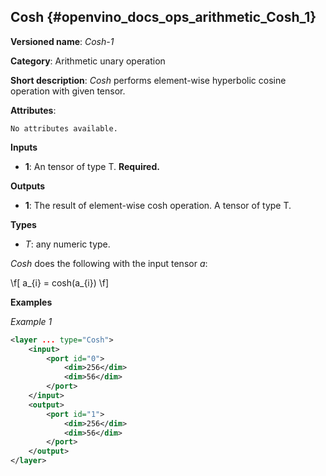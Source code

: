 ## Cosh <a name="Cosh"></a> {#openvino_docs_ops_arithmetic_Cosh_1}

**Versioned name**: *Cosh-1*

**Category**: Arithmetic unary operation 

**Short description**: *Cosh* performs element-wise hyperbolic cosine operation with given tensor.

**Attributes**:

    No attributes available.

**Inputs**

* **1**: An tensor of type T. **Required.**

**Outputs**

* **1**: The result of element-wise cosh operation. A tensor of type T.

**Types**

* *T*: any numeric type.

*Cosh* does the following with the input tensor *a*:

\f[
a_{i} = cosh(a_{i})
\f]

**Examples**

*Example 1*

```xml
<layer ... type="Cosh">
    <input>
        <port id="0">
            <dim>256</dim>
            <dim>56</dim>
        </port>
    </input>
    <output>
        <port id="1">
            <dim>256</dim>
            <dim>56</dim>
        </port>
    </output>
</layer>
```
